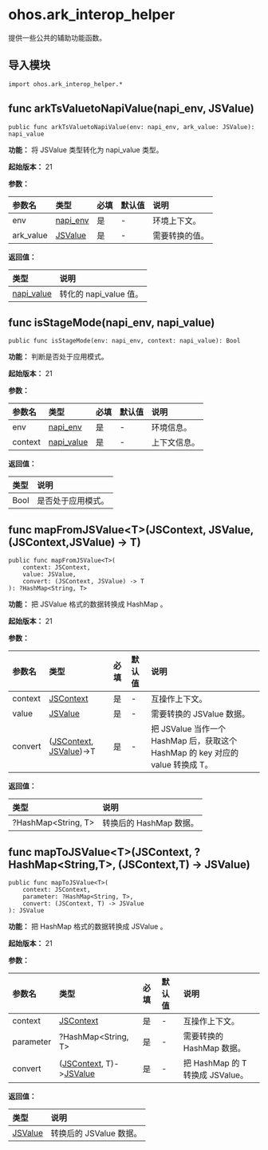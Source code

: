 # ohos.ark_interop_helper

提供一些公共的辅助功能函数。

## 导入模块

```cangjie
import ohos.ark_interop_helper.*
```

## func arkTsValuetoNapiValue(napi_env, JSValue)

```cangjie
public func arkTsValuetoNapiValue(env: napi_env, ark_value: JSValue): napi_value
```

**功能：** 将 JSValue 类型转化为 napi_value 类型。

**起始版本：** 21

**参数：**

|参数名|类型|必填|默认值|说明|
|:---|:---|:---|:---|:---|
|env|[napi_env](cj-apis-ark_interop.md#type-napi_env)|是|-|环境上下文。|
|ark_value|[JSValue](cj-apis-ark_interop.md#struct-jsvalue)|是|-|需要转换的值。|

**返回值：**

|类型|说明|
|:----|:----|
|[napi_value](cj-apis-ark_interop.md#type-napi_value)|转化的 napi_value 值。|

## func isStageMode(napi_env, napi_value)

```cangjie
public func isStageMode(env: napi_env, context: napi_value): Bool
```

**功能：** 判断是否处于应用模式。

**起始版本：** 21

**参数：**

|参数名|类型|必填|默认值|说明|
|:---|:---|:---|:---|:---|
|env|[napi_env](cj-apis-ark_interop.md#type-napi_env)|是|-|环境信息。|
|context|[napi_value](cj-apis-ark_interop.md#type-napi_value)|是|-|上下文信息。|

**返回值：**

|类型|说明|
|:----|:----|
|Bool|是否处于应用模式。|

## func mapFromJSValue\<T>(JSContext, JSValue, (JSContext,JSValue) -> T)

```cangjie
public func mapFromJSValue<T>(
    context: JSContext,
    value: JSValue,
    convert: (JSContext, JSValue) -> T
): ?HashMap<String, T>
```

**功能：** 把 JSValue 格式的数据转换成 HashMap 。

**起始版本：** 21

**参数：**

|参数名|类型|必填|默认值|说明|
|:---|:---|:---|:---|:---|
|context|[JSContext](cj-apis-ark_interop.md#class-jscontext)|是|-|互操作上下文。|
|value|[JSValue](cj-apis-ark_interop.md#struct-jsvalue)|是|-|需要转换的 JSValue 数据。|
|convert|([JSContext](cj-apis-ark_interop.md#class-jscontext), [JSValue](cj-apis-ark_interop.md#struct-jsvalue))->T|是|-|把 JSValue 当作一个 HashMap 后，获取这个 HashMap 的 key 对应的 value 转换成 T。|

**返回值：**

|类型|说明|
|:----|:----|
|?HashMap\<String, T>|转换后的 HashMap 数据。|

## func mapToJSValue\<T>(JSContext, ?HashMap\<String,T>, (JSContext,T) -> JSValue)

```cangjie
public func mapToJSValue<T>(
    context: JSContext,
    parameter: ?HashMap<String, T>,
    convert: (JSContext, T) -> JSValue
): JSValue
```

**功能：** 把 HashMap 格式的数据转换成 JSValue 。

**起始版本：** 21

**参数：**

|参数名|类型|必填|默认值|说明|
|:---|:---|:---|:---|:---|
|context|[JSContext](cj-apis-ark_interop.md#class-jscontext)|是|-|互操作上下文。|
|parameter|?HashMap\<String, T>|是|-|需要转换的 HashMap 数据。|
|convert|([JSContext](cj-apis-ark_interop.md#class-jscontext), T)->[JSValue](cj-apis-ark_interop.md#struct-jsvalue)|是|-|把 HashMap 的 T 转换成 JSValue。|

**返回值：**

|类型|说明|
|:----|:----|
|[JSValue](cj-apis-ark_interop.md#struct-jsvalue)|转换后的 JSValue 数据。|
